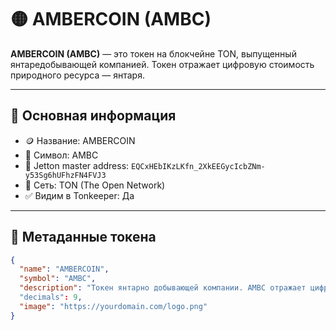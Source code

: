 # 🟡 AMBERCOIN (AMBC)

**AMBERCOIN (AMBC)** — это токен на блокчейне TON, выпущенный янтаредобывающей компанией. Токен отражает цифровую стоимость природного ресурса — янтаря.

---

## 📌 Основная информация

- 🪙 Название: AMBERCOIN  
- 💠 Символ: AMBC  
- 🔗 Jetton master address: `EQCxHEbIKzLKfn_2XkEEGycIcbZNm-y53Sg6hUFhzFN4FVJ3`
- 💎 Сеть: TON (The Open Network)
- ✅ Видим в Tonkeeper: Да

---

## 📄 Метаданные токена

```json
{
  "name": "AMBERCOIN",
  "symbol": "AMBC",
  "description": "Токен янтарно добывающей компании. AMBC отражает цифровую стоимость природного ресурса — янтаря., token ambermining company stones"
  "decimals": 9,
  "image": "https://yourdomain.com/logo.png"
}
